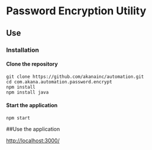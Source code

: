 # Password Encryption Utility

## Use

### Installation

#### Clone the repository

```git
git clone https://github.com/akanainc/automation.git
cd com.akana.automation.password.encrypt
npm install
npm install java
```

#### Start the application

```node
npm start
```

##Use the application

[http://localhost:3000/](http://localhost:3000/)
 


 




